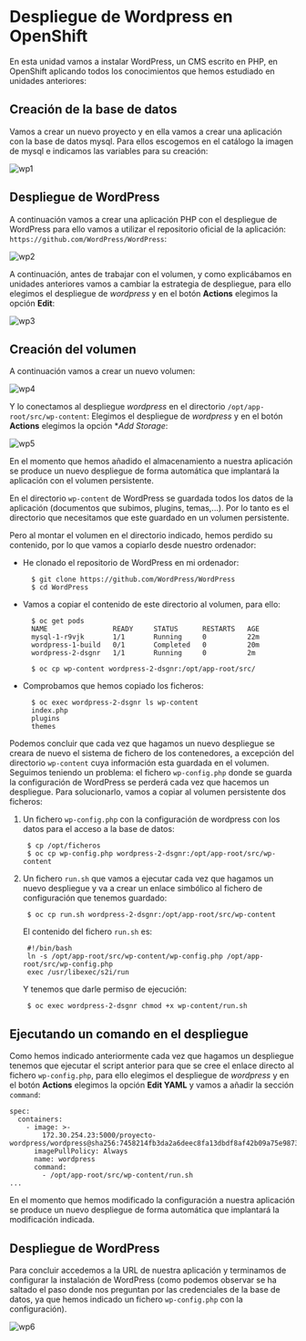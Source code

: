 # Despliegue de Wordpress en OpenShift

En esta unidad vamos a instalar WordPress, un CMS escrito en PHP, en OpenShift aplicando todos los conocimientos que hemos estudiado en unidades anteriores:

## Creación de la base de datos

Vamos a crear un nuevo proyecto y en ella vamos a crear una aplicación con la base de datos mysql. Para ellos escogemos en el catálogo la imagen de mysql e indicamos las variables para su creación:

![wp1](img/mysql.png)

## Despliegue de WordPress

A continuación vamos a crear una aplicación PHP con el despliegue de WordPress para ello vamos a utilizar el repositorio oficial de la aplicación: `https://github.com/WordPress/WordPress`:

![wp2](img/php.png)

A continuación, antes de trabajar con el volumen, y como explicábamos en unidades anteriores vamos a cambiar la estrategia de despliegue, para ello elegimos el despliegue de *wordpress* y en el botón **Actions** elegimos la opción **Edit**:

![wp3](img/deploy.png)

## Creación del volumen

A continuación vamos a crear un nuevo volumen:

![wp4](img/volumen.png)

Y lo conectamos al despliegue *wordpress* en el directorio `/opt/app-root/src/wp-content`: Elegimos el despliegue de *wordpress* y en el botón **Actions** elegimos la opción **Add Storage*:

![wp5](img/volumen2.png)

En el momento que hemos añadido el almacenamiento a nuestra aplicación se produce un nuevo despliegue de forma automática que implantará la aplicación con el volumen persistente.

En el directorio `wp-content` de WordPress se guardada todos los datos de la aplicación (documentos que subimos, plugins, temas,...). Por lo tanto es el directorio que necesitamos que este guardado en un volumen persistente.

Pero al montar el volumen en el directorio indicado, hemos perdido su contenido, por lo que vamos a copiarlo desde nuestro ordenador:

* He clonado el repositorio de WordPress en mi ordenador:

        $ git clone https://github.com/WordPress/WordPress
        $ cd WordPress

* Vamos a copiar el contenido de este directorio al volumen, para ello:

        $ oc get pods
        NAME                READY     STATUS      RESTARTS   AGE
        mysql-1-r9vjk       1/1       Running     0          22m
        wordpress-1-build   0/1       Completed   0          20m
        wordpress-2-dsgnr   1/1       Running     0          2m

        $ oc cp wp-content wordpress-2-dsgnr:/opt/app-root/src/

* Comprobamos que hemos copiado los ficheros:

        $ oc exec wordpress-2-dsgnr ls wp-content
        index.php
        plugins
        themes

Podemos concluir que cada vez que hagamos un nuevo despliegue se creara de nuevo el sistema de fichero de los contenedores, a excepción del directorio `wp-content` cuya información esta guardada en el volumen. Seguimos teniendo un problema: el fichero `wp-config.php` donde se guarda la configuración de WordPress se perderá cada vez que hacemos un despliegue. Para solucionarlo, vamos a copiar al volumen persistente dos ficheros:

1. Un fichero `wp-config.php` con la configuración de wordpress con los datos para el acceso a la base de datos:

        $ cp /opt/ficheros
        $ oc cp wp-config.php wordpress-2-dsgnr:/opt/app-root/src/wp-content

2. Un fichero `run.sh` que vamos a ejecutar cada vez que hagamos un nuevo despliegue y va a crear un enlace simbólico al fichero de configuración que tenemos guardado: 

        $ oc cp run.sh wordpress-2-dsgnr:/opt/app-root/src/wp-content
    
    El contenido del fichero `run.sh` es:

        #!/bin/bash
        ln -s /opt/app-root/src/wp-content/wp-config.php /opt/app-root/src/wp-config.php
        exec /usr/libexec/s2i/run
    
    Y tenemos que darle permiso de ejecución:

        $ oc exec wordpress-2-dsgnr chmod +x wp-content/run.sh

## Ejecutando un comando en el despliegue

Como hemos indicado anteriormente cada vez que hagamos un despliegue tenemos que ejecutar el script anterior para que se cree el enlace directo al fichero `wp-config.php`, para ello elegimos el despliegue de *wordpress* y en el botón **Actions** elegimos la opción **Edit YAML** y vamos a añadir la sección `command`:

    spec:
      containers:
        - image: >-
            172.30.254.23:5000/proyecto-wordpress/wordpress@sha256:7458214fb3da2a6deec8fa13dbdf8af42b09a75e98735937bf67f6da72adb468
          imagePullPolicy: Always
          name: wordpress
          command:
            - /opt/app-root/src/wp-content/run.sh
    ...

En el momento que hemos modificado la configuración a nuestra aplicación se produce un nuevo despliegue de forma automática que implantará la modificación indicada.

## Despliegue de WordPress

Para concluir accedemos a la URL de nuestra aplicación y terminamos de configurar la instalación de WordPress (como podemos observar se ha saltado el paso donde nos preguntan por las credenciales de la base de datos, ya que hemos indicado un fichero `wp-config.php` con la configuración).

![wp6](img/wp.png)
